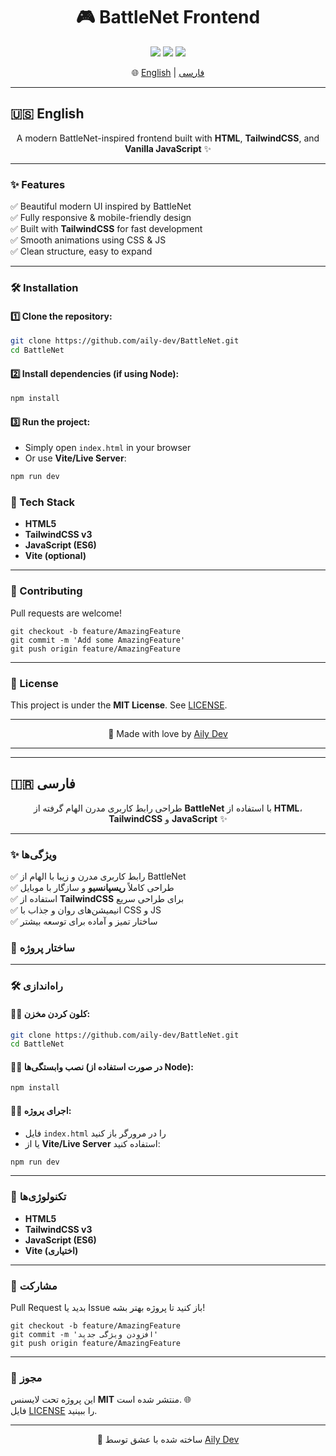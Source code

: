 
<h1 align="center">🎮 BattleNet Frontend</h1>

<p align="center">
  <img src="https://img.shields.io/badge/HTML-5-orange?style=for-the-badge&logo=html5" />
  <img src="https://img.shields.io/badge/TailwindCSS-3-blue?style=for-the-badge&logo=tailwindcss" />
  <img src="https://img.shields.io/badge/JavaScript-ES6-yellow?style=for-the-badge&logo=javascript" />
</p>

<p align="center">
  🌐 <a href="#english">English</a> | <a href="#فارسی">فارسی</a>
</p>

---

## <a name="english">🇺🇸 English</a>

<p align="center">
  A modern BattleNet-inspired frontend built with <b>HTML</b>, <b>TailwindCSS</b>, and <b>Vanilla JavaScript</b> ✨
</p>

---

### ✨ Features
✅ Beautiful modern UI inspired by BattleNet  
✅ Fully responsive & mobile-friendly design  
✅ Built with **TailwindCSS** for fast development  
✅ Smooth animations using CSS & JS  
✅ Clean structure, easy to expand  


---

### 🛠️ Installation
#### 1️⃣ Clone the repository:
```bash
git clone https://github.com/aily-dev/BattleNet.git
cd BattleNet
```

#### 2️⃣ Install dependencies (if using Node):
```bash
npm install
```

#### 3️⃣ Run the project:
- Simply open `index.html` in your browser  
- Or use **Vite/Live Server**:
```bash
npm run dev
```


### 🎨 Tech Stack
- **HTML5**  
- **TailwindCSS v3**  
- **JavaScript (ES6)**  
- **Vite (optional)**  

---

### 🤝 Contributing
Pull requests are welcome!  
```
git checkout -b feature/AmazingFeature
git commit -m 'Add some AmazingFeature'
git push origin feature/AmazingFeature
```

---

### 📜 License
This project is under the **MIT License**. See [LICENSE](./LICENSE).

---

<p align="center">💙 Made with love by <a href="https://github.com/aily-dev">Aily Dev</a></p>

---

---

## <a name="فارسی">🇮🇷 فارسی</a>

<p align="center">
  طراحی رابط کاربری مدرن الهام گرفته از <b>BattleNet</b> با استفاده از <b>HTML</b>، <b>TailwindCSS</b> و <b>JavaScript</b> ✨
</p>

---

### ✨ ویژگی‌ها
✅ رابط کاربری مدرن و زیبا با الهام از BattleNet  
✅ طراحی کاملاً **ریسپانسیو** و سازگار با موبایل  
✅ استفاده از **TailwindCSS** برای طراحی سریع  
✅ انیمیشن‌های روان و جذاب با CSS و JS  
✅ ساختار تمیز و آماده برای توسعه بیشتر  


### 📂 ساختار پروژه

---

### 🛠️ راه‌اندازی
#### ۱️⃣ کلون کردن مخزن:
```bash
git clone https://github.com/aily-dev/BattleNet.git
cd BattleNet
```

#### ۲️⃣ نصب وابستگی‌ها (در صورت استفاده از Node):
```bash
npm install
```

#### ۳️⃣ اجرای پروژه:
- فایل `index.html` را در مرورگر باز کنید  
- یا از **Vite/Live Server** استفاده کنید:
```bash
npm run dev
```



---

### 🎨 تکنولوژی‌ها
- **HTML5**  
- **TailwindCSS v3**  
- **JavaScript (ES6)**  
- **Vite (اختیاری)**  

---

### 🤝 مشارکت
Pull Request بدید یا Issue باز کنید تا پروژه بهتر بشه!  
```
git checkout -b feature/AmazingFeature
git commit -m 'افزودن ویژگی جدید'
git push origin feature/AmazingFeature
```

---

### 📜 مجوز
این پروژه تحت لایسنس **MIT** منتشر شده است. 🌐  
فایل [LICENSE](./LICENSE) را ببینید.

---

<p align="center">💙 ساخته شده با عشق توسط <a href="https://github.com/aily-dev">Aily Dev</a></p>
